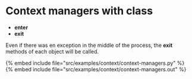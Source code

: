 # Context managers with class

* __enter__
* __exit__


Even if there was en exception in the middle of the process,
the __exit__ methods of each object will be called.

{% embed include file="src/examples/context/context-managers.py" %}
{% embed include file="src/examples/context/context-managers.out" %}



